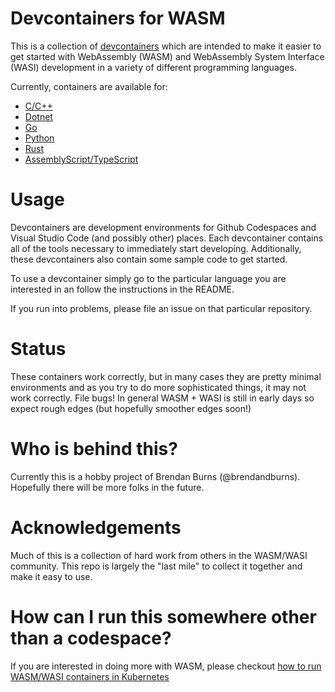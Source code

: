 # Devcontainers for WASM
This is a collection of [devcontainers](https://containers.dev/) which are intended to make it easier to get started with
WebAssembly (WASM) and WebAssembly System Interface (WASI) development in a variety of different programming languages.

Currently, containers are available for:
* [C/C++](https://github.com/dev-wasm/dev-wasm-c)
* [Dotnet](https://github.com/dev-wasm/dev-wasm-dotnet)
* [Go](https://github.com/dev-wasm/dev-wasm-go)
* [Python](https://github.com/dev-wasm/dev-python)
* [Rust](https://github.com/dev-wasm/dev-wasm-rust)
* [AssemblyScript/TypeScript](https://github.com/dev-wasm/dev-wasm-ts)

# Usage
Devcontainers are development environments for Github Codespaces and Visual Studio Code (and possibly other) places.
Each devcontainer contains all of the tools necessary to immediately start developing. Additionally, these devcontainers
also contain some sample code to get started.

To use a devcontainer simply go to the particular language you are interested in an follow the instructions in the README.

If you run into problems, please file an issue on that particular repository.

# Status
These containers work correctly, but in many cases they are pretty minimal environments and as you try to do
more sophisticated things, it may not work correctly. File bugs! In general WASM + WASI is still in early days
so expect rough edges (but hopefully smoother edges soon!)

# Who is behind this?
Currently this is a hobby project of Brendan Burns (@brendandburns). Hopefully there will be more folks in the future.

# Acknowledgements
Much of this is a collection of hard work from others in the WASM/WASI community. This repo is largely the "last mile"
to collect it together and make it easy to use.

# How can I run this somewhere other than a codespace?
If you are interested in doing more with WASM, please checkout [how to run WASM/WASI containers in Kubernetes](https://learn.microsoft.com/en-us/azure/aks/use-wasi-node-pools)
